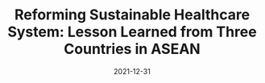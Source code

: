 ---
title: "Reforming Sustainable Healthcare System: Lesson Learned from Three Countries in ASEAN"
collection: publications
permalink: /publication/2021-reforming-sustainable-healthcare
date: 2021-12-31
venue: 'CSIS Policy Brief'
paperurl: 'https://mail.csis.or.id/download/410-post-2022-05-25-CSIS_Policy_Brief_Reforming_Sustainable_Healthcare_System_Lesson_Learned_from_Three_Countries_in_ASEAN.pdf'
link: 'https://mail.csis.or.id/publications/reforming-sustainable-healthcare-system-lesson-learned-from-three-countries-in-asean'
code: #'https://doi.org/10.7910/DVN/BEKPWV'
citation: 'Hendytio, Medelina K., and Yazid, Ega K. <i>Reforming Sustainable Healthcare System: Lesson Learned from Three Countries in ASEAN</i>. CSIS Policy Brief. 2021.'
---
